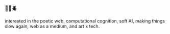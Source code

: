 ### 🐞🐛🪲
interested in the poetic web, computational cognition, soft AI, making things slow again, web as a medium, and art x tech.

